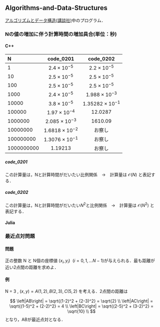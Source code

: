 ## Algorithms-and-Data-Structures
[アルゴリズムとデータ構造(講談社)](https://www.amazon.co.jp/%E5%95%8F%E9%A1%8C%E8%A7%A3%E6%B1%BA%E5%8A%9B%E3%82%92%E9%8D%9B%E3%81%88%E3%82%8B-%E3%82%A2%E3%83%AB%E3%82%B4%E3%83%AA%E3%82%BA%E3%83%A0%E3%81%A8%E3%83%87%E3%83%BC%E3%82%BF%E6%A7%8B%E9%80%A0-KS%E6%83%85%E5%A0%B1%E7%A7%91%E5%AD%A6%E5%B0%82%E9%96%80%E6%9B%B8-%E5%A4%A7%E6%A7%BB-%E5%85%BC%E8%B3%87/dp/4065128447/ref=pd_lpo_2?pd_rd_i=4065128447&psc=1)中のプログラム．





### Nの値の増加に伴う計算時間の増加具合(単位：秒)
#### C++

|  N  |  code_0201 | code_0202|
| :--- | :---: | :---: |
|  1 |  $2.4\times 10^{-5}$  | $2.2\times 10^{-5}$ |
|  10  |  $2.5\times 10^{-5}$  | $2.5\times 10^{-5}$ |
|  100  |  $2.5\times 10^{-5}$  | $2.5\times 10^{-5}$ |
|  1000  |  $2.4\times 10^{-5}$  | $1.988\times 10^{-3}$ |
|  10000  |  $3.8\times 10^{-5}$  | $1.35282\times 10^{-1}$ |
|  100000  |  $1.97\times 10^{-4}$  | $12.0287$ |
|  1000000  |  $2.085\times 10^{-3}$  | $1610.09$ |
|  10000000  |  $1.6818\times 10^{-2}$  | お察し |
|  100000000  |  $1.3076\times 10^{-1}$  | お察し |
|  1000000000  |  $1.19213$  | お察し |


##### code_0201
この計算量は，Nと計算時間がだいたい比例関係　→　計算量は $\mathcal{O}(N)$ と表記する．

##### code_0202
この計算量は，Nと計算時間がだいたい$N^2$と比例関係　→　計算量は $\mathcal{O}(N^2)$ と表記する．



#### Julia



### 最近点対問題

#### 問題
正の整数 N と N個の座標値 $(x_i,y_i)~~(i = 0,1,\dots N-1)$が与えられる．最も距離が近い2点間の距離を求めよ．

#### 例
N = 3 , $(x,y) = A(1,2) , B(2,3) , C(5,2)$ を考える．2点間の距離は

$$
\left|AB\right| = \sqrt{(1-2)^2 + (2-3)^2} = \sqrt{2} \\
\left|AC\right| = \sqrt{(1-5)^2 + (2-2)^2} = 4 \\
\left|BC\right| = \sqrt{(2-5)^2 + (3-2)^2} = \sqrt{10} \\
$$
となり，ABが最近点対となる．





